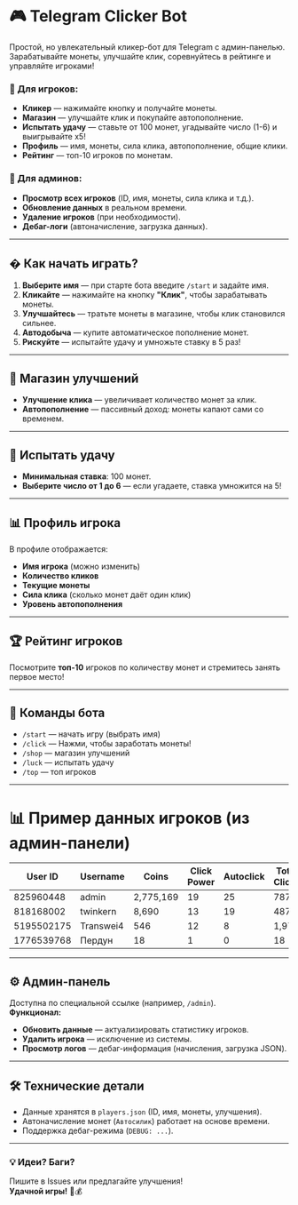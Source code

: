 # 🎮 Telegram Clicker Bot

Простой, но увлекательный кликер-бот для Telegram с админ-панелью. Зарабатывайте монеты, улучшайте клик, соревнуйтесь в рейтинге и управляйте игроками!

### 🔹 Для игроков:
- **Кликер** — нажимайте кнопку и получайте монеты.
- **Магазин** — улучшайте клик и покупайте автопополнение.
- **Испытать удачу** — ставьте от 100 монет, угадывайте число (1-6) и выигрывайте x5!
- **Профиль** — имя, монеты, сила клика, автопополнение, общие клики.
- **Рейтинг** — топ-10 игроков по монетам.

### 🔹 Для админов:
- **Просмотр всех игроков** (ID, имя, монеты, сила клика и т.д.).
- **Обновление данных** в реальном времени.
- **Удаление игроков** (при необходимости).
- **Дебаг-логи** (автоначисление, загрузка данных).

---

## � Как начать играть?

1. **Выберите имя** — при старте бота введите `/start` и задайте имя.
2. **Кликайте** — нажимайте на кнопку **"Клик"**, чтобы зарабатывать монеты.
3. **Улучшайтесь** — тратьте монеты в магазине, чтобы клик становился сильнее.
4. **Автодобыча** — купите автоматическое пополнение монет.
5. **Рискуйте** — испытайте удачу и умножьте ставку в 5 раз!

---

## 🛒 Магазин улучшений

- **Улучшение клика** — увеличивает количество монет за клик.
- **Автопополнение** — пассивный доход: монеты капают сами со временем.

---

## 🎰 Испытать удачу

- **Минимальная ставка**: 100 монет.
- **Выберите число от 1 до 6** — если угадаете, ставка умножится на 5!

---

## 📊 Профиль игрока

В профиле отображается:
- **Имя игрока** (можно изменить)
- **Количество кликов**
- **Текущие монеты**
- **Сила клика** (сколько монет даёт один клик)
- **Уровень автопополнения**

---

## 🏆 Рейтинг игроков

Посмотрите **топ-10** игроков по количеству монет и стремитесь занять первое место!

---

## 🚀 Команды бота

- `/start` — начать игру (выбрать имя)
- `/click` — Нажми, чтобы заработать монеты!
- `/shop` — магазин улучшений
- `/luck` — испытать удачу
- `/top` — топ игроков

---

# 📊 Пример данных игроков (из админ-панели)

| User ID      | Username       | Coins   | Click Power | Autoclick | Total Clicks | Rank |
|--------------|----------------|---------|-------------|-----------|--------------|------|
| 825960448    | admin          | 2,775,169 | 19         | 25        | 787          | 1    |
| 818168002    | twinkern       | 8,690    | 13         | 19        | 487          | 2    |
| 5195502175   | Transwei4      | 546      | 12         | 8         | 1,970        | 3    |
| 1776539768   | Пердун         | 18       | 1          | 0         | 18           | 4    |

---

## ⚙️ Админ-панель
Доступна по специальной ссылке (например, `/admin`).  
**Функционал:**
- **Обновить данные** — актуализировать статистику игроков.
- **Удалить игрока** — исключение из системы.
- **Просмотр логов** — дебаг-информация (начисления, загрузка JSON).

---

## 🛠 Технические детали
- Данные хранятся в `players.json` (ID, имя, монеты, улучшения).
- Автоначисление монет (`Автосилик`) работает на основе времени.
- Поддержка дебаг-режима (`DEBUG: ...`).

---

### 💡 Идеи? Баги?
Пишите в Issues или предлагайте улучшения!  
**Удачной игры!** 🎲💰
